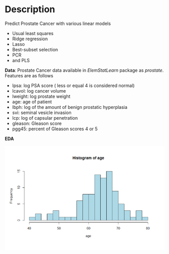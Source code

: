 # Description
Predict Prostate Cancer with various linear models

  - Usual least squares
  - Ridge regression
  - Lasso
  - Best-subset selection
  - PCR
  - and PLS

**Data**: Prostate Cancer data available in *ElemStatLearn* package as *prostate*. Features are as follows

- lpsa: log PSA score ( less or equal 4 is considered normal)
- lcavol: log cancer volume
- lweight: log prostate weight
- age: age of patient
- lbph: log of the amount of benign prostatic hyperplasia
- svi: seminal vesicle invasion
- lcp: log of capsular penetration
- gleason: Gleason score
- pgg45: percent of Gleason scores 4 or 5

**EDA**

![](https://github.com/mrthlinh/Prostate-Cancer-Prediction/blob/master/pic/his-age.png)